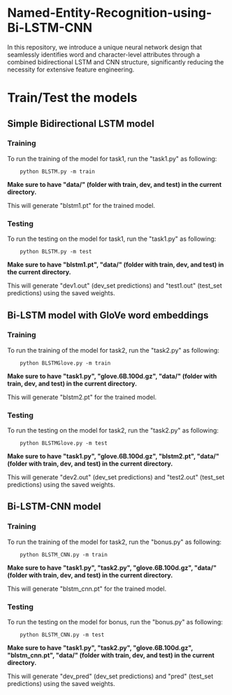 # Named-Entity-Recognition-using-Bi-LSTM-CNN
In this repository, we introduce a unique neural network design that seamlessly identifies word and character-level attributes through a combined bidirectional LSTM and CNN structure, significantly reducing the necessity for extensive feature engineering.

# Train/Test the models

## Simple Bidirectional LSTM model

### Training 

To run the training of the model for task1, run the "task1.py" as following:

```
    python BLSTM.py -m train
```


**Make sure to have "data/" (folder with train, dev, and test) in the current directory.**

This will generate "blstm1.pt" for the trained model.

### Testing 

To run the testing on the model for task1, run the "task1.py" as following:

```
    python BLSTM.py -m test
```

**Make sure to have "blstm1.pt", "data/" (folder with train, dev, and test) in the current directory.**

This will generate "dev1.out" (dev_set predictions) and "test1.out" (test_set predictions) using the saved weights.

## Bi-LSTM model with GloVe word embeddings

### Training 

To run the training of the model for task2, run the "task2.py" as following:

```
    python BLSTMGlove.py -m train
```

**Make sure to have "task1.py", "glove.6B.100d.gz", "data/" (folder with train, dev, and test) in the current directory.**

This will generate "blstm2.pt" for the trained model.

### Testing 

To run the testing on the model for task2, run the "task2.py" as following:

```
    python BLSTMGlove.py -m test
```

**Make sure to have "task1.py", "glove.6B.100d.gz", "blstm2.pt", "data/" (folder with train, dev, and test) in the current directory.**

This will generate "dev2.out" (dev_set predictions) and "test2.out" (test_set predictions) using the saved weights.


## Bi-LSTM-CNN model

### Training 

To run the training of the model for task2, run the "bonus.py" as following:
```
    python BLSTM_CNN.py -m train
```

**Make sure to have "task1.py", "task2.py", "glove.6B.100d.gz", "data/" (folder with train, dev, and test) in the current directory.**

This will generate "blstm_cnn.pt" for the trained model.

### Testing 

To run the testing on the model for bonus, run the "bonus.py" as following:
```
    python BLSTM_CNN.py -m test
```

**Make sure to have "task1.py", "task2.py", "glove.6B.100d.gz", "blstm_cnn.pt", "data/" (folder with train, dev, and test) in the current directory.**

This will generate "dev_pred" (dev_set predictions) and "pred" (test_set predictions) using the saved weights.


